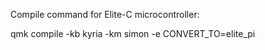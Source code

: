 
Compile command for Elite-C microcontroller:

qmk compile -kb kyria -km simon -e CONVERT_TO=elite_pi
